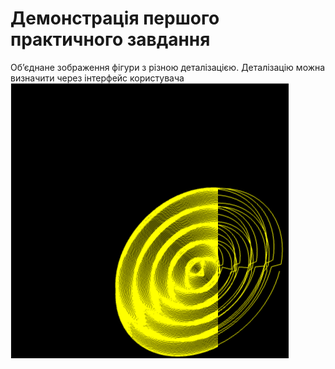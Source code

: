 # Демонстрація першого практичного завдання
Обʼєднане зображення фігури з різною деталізацією. Деталізацію можна визначити через інтерфейс користувача
![alt text](https://raw.githubusercontent.com/Smit0001/VGGI/PA1/demo1.png)

